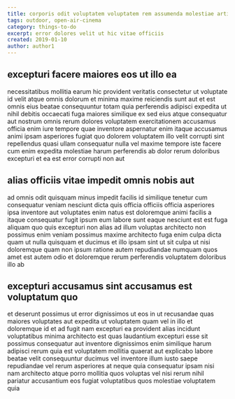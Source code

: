```yaml
---
title: corporis odit voluptatem voluptatem rem assumenda molestiae article 2876
tags: outdoor, open-air-cinema
category: things-to-do
excerpt: error dolores velit ut hic vitae officiis
created: 2019-01-10
author: author1
---
```


## excepturi facere maiores eos ut illo ea

necessitatibus mollitia earum hic provident veritatis consectetur ut voluptate id velit atque omnis dolorum et minima maxime reiciendis sunt aut et est omnis eius beatae consequuntur totam quia perferendis adipisci expedita ut nihil debitis occaecati fuga maiores similique ex sed eius atque consequatur aut nostrum omnis rerum dolores voluptatem exercitationem accusamus officia enim iure tempore quae inventore aspernatur enim itaque accusamus animi ipsam asperiores fugiat quo dolorem voluptatem illo velit corrupti sint repellendus quasi ullam consequatur nulla vel maxime tempore iste facere cum enim expedita molestiae harum perferendis ab dolor rerum doloribus excepturi et ea est error corrupti non aut

## alias officiis vitae impedit omnis nobis aut

ad omnis odit quisquam minus impedit facilis id similique tenetur cum consequatur veniam nesciunt dicta quis officia officiis officia asperiores ipsa inventore aut voluptates enim natus est doloremque animi facilis a itaque consequatur fugit ipsum eum labore sunt eaque nesciunt est est fuga aliquam quo quis excepturi non alias ad illum voluptas architecto non possimus enim veniam possimus maxime architecto fuga enim culpa dicta quam ut nulla quisquam et ducimus et illo ipsam sint ut sit culpa ut nisi doloremque quam non ipsum ratione autem repudiandae numquam quos amet est autem odio et doloremque rerum perferendis voluptatem doloribus illo ab

## excepturi accusamus sint accusamus est voluptatum quo

et deserunt possimus ut error dignissimos ut eos in ut recusandae quas maiores voluptates aut expedita ut voluptatem quam vel in illo et doloremque id et ad fugit nam excepturi ea provident alias incidunt voluptatibus minima architecto est quas laudantium excepturi esse sit possimus consequatur aut inventore dignissimos enim similique harum adipisci rerum quia est voluptatem mollitia quaerat aut explicabo labore beatae velit consequuntur ducimus vel inventore illum iusto saepe repudiandae vel rerum asperiores at neque quia consequatur ipsam nisi nam architecto atque porro mollitia quos voluptas vel nisi rerum nihil pariatur accusantium eos fugiat voluptatibus quos molestiae voluptatem quia
